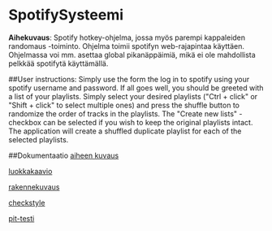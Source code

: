 ﻿# SpotifySysteemi
**Aihekuvaus**: Spotify hotkey-ohjelma, jossa myös parempi kappaleiden randomaus -toiminto. Ohjelma toimii spotifyn web-rajapintaa käyttäen. Ohjelmassa voi mm. asettaa global pikanäppäimiä, mikä ei ole mahdollista pelkkää spotifytä käyttämällä.

##User instructions:
Simply use the form the log in to spotify using your spotify username and password. If all goes well, you should be greeted with a list of your playlists.
Simply select your desired playlists ("Ctrl + click" or "Shift + click" to select multiple ones) and press the shuffle button to randomize the order of tracks in the playlists.
The "Create new lists" -checkbox can be selected if you wish to keep the original playlists intact. The application will create a shuffled duplicate playlist for each of the selected playlists.


##Dokumentaatio
[aiheen kuvaus](dokumentaatio/aiheenKuvausJaRakenne.md)

[luokkakaavio](dokumentaatio/luokkakaavio.png)

[rakennekuvaus](dokumentaatio/rakennekuvaus.md)

[checkstyle](https://htmlpreview.github.io/?https://github.com/xbexbex/SpotifySysteemi/blob/master/dokumentaatio/checkstyle/site/checkstyle.html)

[pit-testi](https://htmlpreview.github.io/?https://github.com/xbexbex/SpotifySysteemi/blob/master/dokumentaatio/pit/201702242234/index.html)
